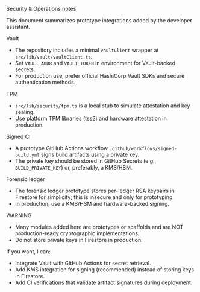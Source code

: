 Security & Operations notes

This document summarizes prototype integrations added by the developer assistant.

Vault
- The repository includes a minimal `vaultClient` wrapper at `src/lib/vault/vaultClient.ts`.
- Set `VAULT_ADDR` and `VAULT_TOKEN` in environment for Vault-backed secrets.
- For production use, prefer official HashiCorp Vault SDKs and secure authentication methods.

TPM
- `src/lib/security/tpm.ts` is a local stub to simulate attestation and key sealing.
- Use platform TPM libraries (tss2) and hardware attestation in production.

Signed CI
- A prototype GitHub Actions workflow `.github/workflows/signed-build.yml` signs build artifacts using a private key.
- The private key should be stored in GitHub Secrets (e.g., `BUILD_PRIVATE_KEY`) or, preferably, a KMS/HSM.

Forensic ledger
- The forensic ledger prototype stores per-ledger RSA keypairs in Firestore for simplicity; this is insecure and only for prototyping.
- In production, use a KMS/HSM and hardware-backed signing.

WARNING
- Many modules added here are prototypes or scaffolds and are NOT production-ready cryptographic implementations.
- Do not store private keys in Firestore in production.

If you want, I can:
- Integrate Vault with GitHub Actions for secret retrieval.
- Add KMS integration for signing (recommended) instead of storing keys in Firestore.
- Add CI verifications that validate artifact signatures during deployment.

